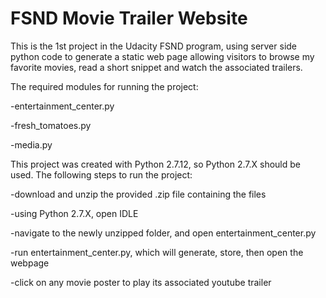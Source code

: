 # FSND Movie Trailer Website

This is the 1st project in the Udacity FSND program, using server side
python code to generate a static web page allowing visitors to browse my
favorite movies, read a short snippet and watch the associated trailers.

The required modules for running the project:

-entertainment_center.py

-fresh_tomatoes.py

-media.py

This project was created with Python 2.7.12, so Python 2.7.X should be used.
The following steps to run the project:

-download and unzip the provided .zip file containing the files

-using Python 2.7.X, open IDLE

-navigate to the newly unzipped folder, and open entertainment_center.py

-run entertainment_center.py, which will generate, store, then open the webpage

-click on any movie poster to play its associated youtube trailer